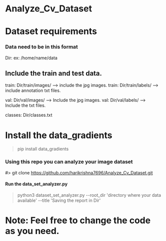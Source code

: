 # Analyze_Cv_Dataset

# Dataset requirements

### Data need to be in this format

Dir: ex: /home/name/data

## Include the train and test data.
train: Dir/train/images/ --> include the jpg images.
train: Dir/train/labels/ --> include annotation txt files.

val: Dir/val/images/ --> Include the jpg images.
val: Dir/val/labels/ --> Include the  txt files.

classes: Dir/classes.txt

# Install the data_gradients
> pip install data_gradients

### Using this repo you can analyze your image dataset

#> git clone https://github.com/harikrishna7696/Analyze_Cv_Dataset.git

#### Run the data_set_analyzer.py
> python3 dataset_set_analyzer.py --root_dir 'directory where your data available' --title 'Saving the report in Dir'


# Note: Feel free to change the code as you need.
